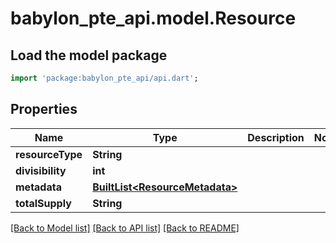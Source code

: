 # babylon_pte_api.model.Resource

## Load the model package
```dart
import 'package:babylon_pte_api/api.dart';
```

## Properties
Name | Type | Description | Notes
------------ | ------------- | ------------- | -------------
**resourceType** | **String** |  | 
**divisibility** | **int** |  | 
**metadata** | [**BuiltList&lt;ResourceMetadata&gt;**](ResourceMetadata.md) |  | 
**totalSupply** | **String** |  | 

[[Back to Model list]](../README.md#documentation-for-models) [[Back to API list]](../README.md#documentation-for-api-endpoints) [[Back to README]](../README.md)


